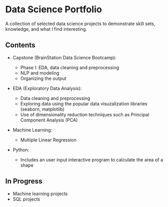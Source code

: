 # Data Science Portfolio
A collection of selected data science projects to demonstrate skill sets, knowledge, and what I find interesting.

## Contents

* Capstone (BrainStation Data Science Bootcamp):
  * Phase I: EDA, data cleaning and preprocessing
  * NLP and modeling
  * Organizing the output

* EDA (Exploratory Data Analysis):
  * Data cleaning and preprocessing
  * Exploring data using the popular data visuzalization libraries (seaborn, matplotlib)
  * Use of dimensionality reduction techniques such as Principal Component Analysis (PCA)
 
* Machine Learning: 
  * Multiple Linear Regression

* Python: 
  * Includes an user input interactive program to calculate the area of a shape


## In Progress
* Machine learning projects
* SQL projects

